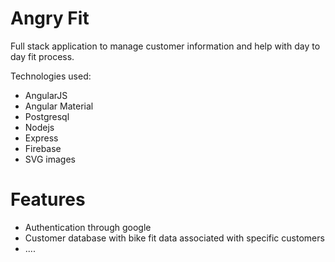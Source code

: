 # Angry Fit

Full stack application to manage customer information and help with day to day fit process.

Technologies used:
* AngularJS
* Angular Material
* Postgresql
* Nodejs
* Express
* Firebase
* SVG images

 Features
 ========
 * Authentication through google
 * Customer database with bike fit data associated with specific customers
 * ....
